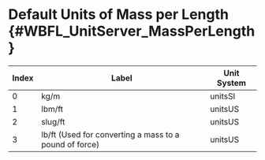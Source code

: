 Default Units of Mass per Length {#WBFL_UnitServer_MassPerLength}
===================

| Index | Label | Unit System |
|-------|-------|-------------|
0 | kg/m | unitsSI
1 | lbm/ft | unitsUS
2 | slug/ft | unitsUS
3 | lb/ft (Used for converting a mass to a pound of force) | unitsUS
